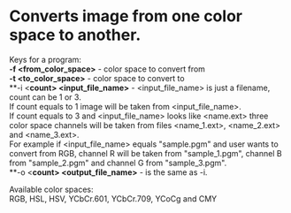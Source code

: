 # Converts image from one color space to another.
Keys for a program:\
**-f <from_color_space>** - color space to convert from\
**-t <to_color_space>** - color space to convert to\
**-i <**count> <input_file_name>** - <input_file_name> is just a filename, count can be 1 or 3.\
If count equals to 1 image will be taken from <input_file_name>.\
If count equals to 3 and <input_file_name> looks like <name.ext> three color space channels will be taken from files <name_1.ext>, <name_2.ext> and <name_3.ext>.\
For example if <input_file_name> equals "sample.pgm" and user wants to convert from RGB, channel R will be taken from "sample_1.pgm", channel B from "sample_2.pgm" and channel G from "sample_3.pgm".\
**-o <**count> <output_file_name>** - is the same as -i.

Available color spaces:\
RGB, HSL, HSV, YCbCr.601, YCbCr.709, YCoCg and CMY
